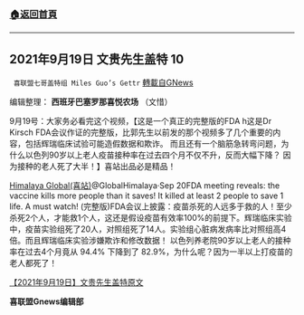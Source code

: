 ###  [:house:返回首頁](https://github.com/ourhimalayas/txt)
---


## 2021年9月19日 文贵先生盖特 10
` 喜联盟七哥盖特组 Miles Guo’s Gettr` [轉載自GNews](https://gnews.org/zh-hans/1546374/)

编辑整理： **西班牙巴塞罗那喜悦农场** （文惜）

9月19号：大家务必看完这个视频，【这是一个真正的完整版的FDA h这是Dr Kirsch FDA会议作证的完整版，比郭先生以前发的那个视频多了几个重要的内容，包括辉瑞临床试验可能造假数据和欺诈。 而且还有一个脑筋急转弯问题，为什么以色列90岁以上老人疫苗接种率在过去四个月不仅不升，反而大幅下降？ 因为接种的老人死了大半！】喜站出品必是精品！

[Himalaya Global(喜站)](https://gettr.com/user/globalhimalaya)@GlobalHimalaya·Sep 20FDA meeting reveals: the vaccine kills more people than it saves! It killed at least 2 people to save 1 life. A must watch! (完整版)FDA会议上披露：疫苗杀死的人远多于救的人！至少杀死2个人，才能救1个人，这还是假设疫苗有效率100%的前提下。辉瑞临床实验中，疫苗实验组死了20人，对照组死了14人。实验组心脏病发病率比对照组高4倍。而且辉瑞临床实验涉嫌欺诈和修改数据！ 以色列养老院90岁以上老人的接种率在过去4个月竟从 94.4% 下降到了 82.9%，为什么呢？因为一半以上打疫苗的老人都死了！

[【2021年9月19日】文贵先生盖特原文](https://gettr.com/post/pbmbsm826d)

**喜联盟Gnews编辑部**
